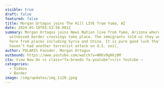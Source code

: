 ```yaml
---
visible: true
draft: false
featured: false
title: Morgan Ortagus joins The Hill LIVE from Yuma, AZ
date: 2024-05-18T03:53:58.081Z
summary: Morgan Ortagus joins News Nation live from Yuma, Arizona where she
  witnessed border crossings take place. The immigrants told us they were coming
  here from places including Syria and China. It is pure good luck that we
  haven’t had another terrorist attack on U.S. soil.
author: POLARIS Founder, Morgan Ortagus
outbound: https://www.youtube.com/watch?v=NRKv9gHXj8M
cta: View Now On <i class="fa-brands fa-youtube"></i> Youtube →
categories:
  - Videos
  - Border
image: /img/updates/img_1120.jpeg
---
```

